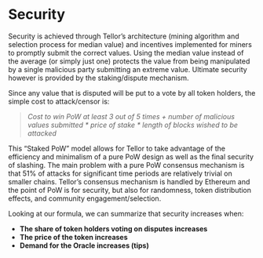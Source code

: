 # Security

Security is achieved through Tellor’s architecture \(mining algorithm and selection process for median value\) and incentives implemented for miners to promptly submit the correct values. Using the median value instead of the average \(or simply just one\) protects the value from being manipulated by a single malicious party submitting an extreme value. Ultimate security however is provided by the staking/dispute mechanism.

Since any value that is disputed will be put to a vote by all token holders, the simple cost to attack/censor is:

> _Cost to win PoW at least 3 out of 5 times + number of malicious values submitted \* price of stake \* length of blocks wished to be attacked_

This “Staked PoW” model allows for Tellor to take advantage of the efficiency and minimalism of a pure PoW design as well as the final security of slashing. The main problem with a pure PoW consensus mechanism is that 51% of attacks for significant time periods are relatively trivial on smaller chains. Tellor’s consensus mechanism is handled by Ethereum and the point of PoW is for security, but also for randomness, token distribution effects, and community engagement/selection.

Looking at our formula, we can summarize that security increases when:

* **The share of token holders voting on disputes increases**
* **The price of the token increases**
* **Demand for the Oracle increases \(tips\)**


